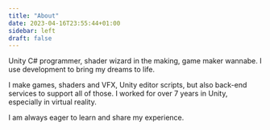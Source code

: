 ```yaml
---
title: "About"
date: 2023-04-16T23:55:44+01:00
sidebar: left
draft: false
---
```


Unity C# programmer, shader wizard in the making, game maker wannabe. I use development to bring my dreams to life.

I make games, shaders and VFX, Unity editor scripts, but also back-end services to support all of those. I worked for over 7 years in Unity, especially in virtual reality. 

I am always eager to learn and share my experience.

